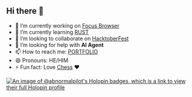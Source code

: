 ## Hi there 👋

- 🔭 I’m currently working on [Focus Browser](https://github.com/AbnormalPilot/focusbrowser-app) 
- 🌱 I’m currently learning [RUST](https://rust-lang.org/)
- 👯 I’m looking to collaborate on [HacktoberFest](https://hacktoberfest.com/)
- 🤔 I’m looking for help with **AI Agent**
- 📫 How to reach me: [PORTFOLIO](https://checkouthimanshu.web.app)
- 😄 Pronouns: HE/HIM
- ⚡ Fun fact: Love [Chess](https://www.chess.com/member/abnormal_pilot) ❤️


[![An image of @abnormalpilot's Holopin badges, which is a link to view their full Holopin profile](https://holopin.me/abnormalpilot)](https://holopin.io/@abnormalpilot)
